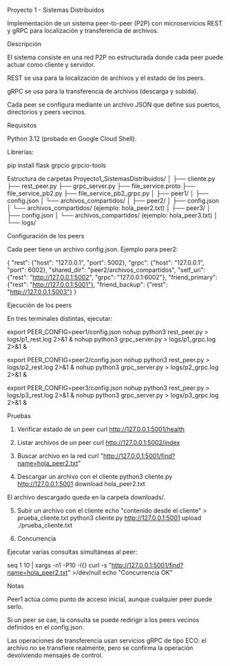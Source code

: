Proyecto 1 - Sistemas Distribuidos

Implementación de un sistema peer-to-peer (P2P) con microservicios REST y gRPC para localización y transferencia de archivos.

Descripción

El sistema consiste en una red P2P no estructurada donde cada peer puede actuar como cliente y servidor.

REST se usa para la localización de archivos y el estado de los peers.

gRPC se usa para la transferencia de archivos (descarga y subida).

Cada peer se configura mediante un archivo JSON que define sus puertos, directorios y peers vecinos.

Requisitos

Python 3.12 (probado en Google Cloud Shell).

Librerías:

pip install flask grpcio grpcio-tools

Estructura de carpetas
Proyecto1_SistemasDistribuidos/
│
├── cliente.py
├── rest_peer.py
├── grpc_server.py
├── file_service.proto
├── file_service_pb2.py
├── file_service_pb2_grpc.py
│
├── peer1/
│   ├── config.json
│   └── archivos_compartidos/
│
├── peer2/
│   ├── config.json
│   └── archivos_compartidos/ (ejemplo: hola_peer2.txt)
│
├── peer3/
│   ├── config.json
│   └── archivos_compartidos/ (ejemplo: hola_peer3.txt)
│
└── logs/

Configuración de los peers

Cada peer tiene un archivo config.json. Ejemplo para peer2:

{
  "rest": {"host": "127.0.0.1", "port": 5002},
  "grpc": {"host": "127.0.0.1", "port": 6002},
  "shared_dir": "peer2/archivos_compartidos",
  "self_uri": {"rest": "http://127.0.0.1:5002", "grpc": "127.0.0.1:6002"},
  "friend_primary": {"rest": "http://127.0.0.1:5001"},
  "friend_backup": {"rest": "http://127.0.0.1:5003"}
}

Ejecución de los peers

En tres terminales distintas, ejecutar:

export PEER_CONFIG=peer1/config.json
nohup python3 rest_peer.py > logs/p1_rest.log 2>&1 &
nohup python3 grpc_server.py > logs/p1_grpc.log 2>&1 &

export PEER_CONFIG=peer2/config.json
nohup python3 rest_peer.py > logs/p2_rest.log 2>&1 &
nohup python3 grpc_server.py > logs/p2_grpc.log 2>&1 &

export PEER_CONFIG=peer3/config.json
nohup python3 rest_peer.py > logs/p3_rest.log 2>&1 &
nohup python3 grpc_server.py > logs/p3_grpc.log 2>&1 &

Pruebas
1. Verificar estado de un peer
curl http://127.0.0.1:5001/health

2. Listar archivos de un peer
curl http://127.0.0.1:5002/index

3. Buscar archivo en la red
curl "http://127.0.0.1:5001/find?name=hola_peer2.txt"

4. Descargar un archivo con el cliente
python3 cliente.py http://127.0.0.1:5001 download hola_peer2.txt


El archivo descargado queda en la carpeta downloads/.

5. Subir un archivo con el cliente
echo "contenido desde el cliente" > prueba_cliente.txt
python3 cliente.py http://127.0.0.1:5001 upload ./prueba_cliente.txt

6. Concurrencia

Ejecutar varias consultas simultáneas al peer:

seq 1 10 | xargs -n1 -P10 -I{} curl -s "http://127.0.0.1:5001/find?name=hola_peer2.txt" >/dev/null
echo "Concurrencia OK"

Notas

Peer1 actúa como punto de acceso inicial, aunque cualquier peer puede serlo.

Si un peer se cae, la consulta se puede redirigir a los peers vecinos definidos en el config.json.

Las operaciones de transferencia usan servicios gRPC de tipo ECO: el archivo no se transfiere realmente, pero se confirma la operación devolviendo mensajes de control.
